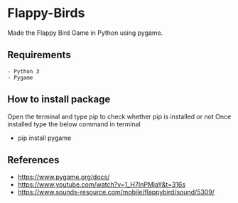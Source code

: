 # Flappy-Birds

Made the Flappy Bird Game in Python using pygame.

## Requirements
    - Python 3
    - Pygame

## How to install package
Open the terminal and type pip to check whether pip is installed or not
Once installed type the below command in terminal
- pip install pygame

## References
- https://www.pygame.org/docs/
- https://www.youtube.com/watch?v=1_H7InPMjaY&t=316s
- https://www.sounds-resource.com/mobile/flappybird/sound/5309/ 
